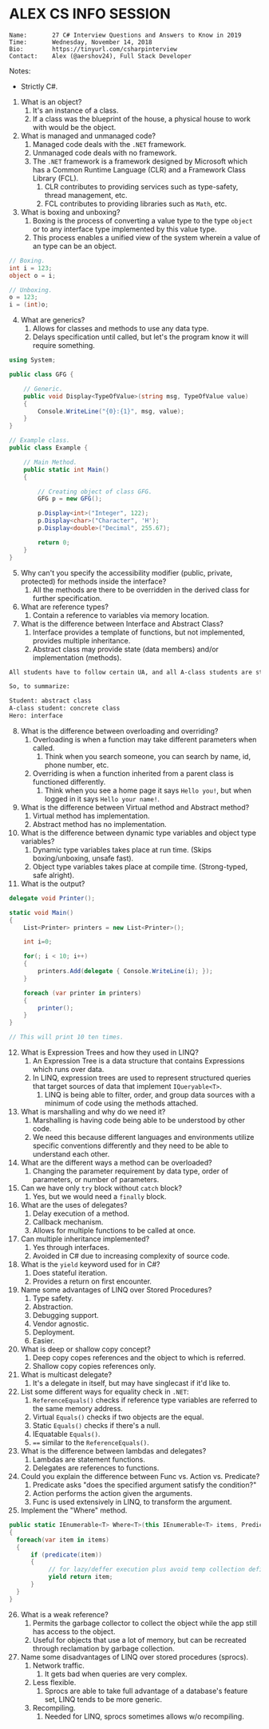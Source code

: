 # ALEX CS INFO SESSION

```
Name:       27 C# Interview Questions and Answers to Know in 2019
Time:       Wednesday, November 14, 2018
Bio:        https://tinyurl.com/csharpinterview
Contact:    Alex (@aershov24), Full Stack Developer
```

Notes:

- Strictly C#.

1. What is an object?
   1. It's an instance of a class.
   2. If a class was the blueprint of the house, a physical house to work with would be the object.
2. What is managed and unmanaged code?
   1. Managed code deals with the `.NET` framework.
   2. Unmanaged code deals with no framework.
   3. The `.NET` framework is a framework designed by Microsoft which has a Common Runtime Language (CLR) and a Framework Class Library (FCL).
      1. CLR contributes to providing services such as type-safety, thread management, etc.
      2. FCL contributes to providing libraries such as `Math`, etc.
3. What is boxing and unboxing?
   1. Boxing is the process of converting a value type to the type `object` or to any interface type implemented by this value type.
   2. This process enables a unified view of the system wherein a value of an type can be an object.

```cs
// Boxing.
int i = 123;
object o = i;

// Unboxing.
o = 123;
i = (int)o;
```

4. What are generics?
   1. Allows for classes and methods to use any data type.
   2. Delays specification until called, but let's the program know it will require something.

```cs
using System;

public class GFG {

    // Generic.
    public void Display<TypeOfValue>(string msg, TypeOfValue value)
    {
        Console.WriteLine("{0}:{1}", msg, value);
    }
}

// Example class.
public class Example {

    // Main Method.
    public static int Main()
    {

        // Creating object of class GFG.
        GFG p = new GFG();

        p.Display<int>("Integer", 122);
        p.Display<char>("Character", 'H');
        p.Display<double>("Decimal", 255.67);

        return 0;
    }
}
```

5. Why can't you specify the accessibility modifier (public, private, protected) for methods inside the interface?
   1. All the methods are there to be overridden in the derived class for further specification.
6. What are reference types?
   1. Contain a reference to variables via memory location.
7. What is the difference between Interface and Abstract Class?
   1. Interface provides a template of functions, but not implemented, provides multiple inheritance.
   2. Abstract class may provide state (data members) and/or implementation (methods).

```txt
All students have to follow certain UA, and all A-class students are students. Anyone can be a hero.

So, to summarize:

Student: abstract class
A-class student: concrete class
Hero: interface
```

8. What is the difference between overloading and overriding?
   1. Overloading is when a function may take different parameters when called.
      1. Think when you search someone, you can search by name, id, phone number, etc.
   2. Overriding is when a function inherited from a parent class is functioned differently.
      1. Think when you see a home page it says `Hello you!`, but when logged in it says `Hello your name!`.
9. What is the difference between Virtual method and Abstract method?
   1. Virtual method has implementation.
   2. Abstract method has no implementation.
10. What is the difference between dynamic type variables and object type variables?
    1. Dynamic type variables takes place at run time. (Skips boxing/unboxing, unsafe fast).
    2. Object type variables takes place at compile time. (Strong-typed, safe alright).
11. What is the output?

```cs
delegate void Printer();

static void Main()
{
    List<Printer> printers = new List<Printer>();

    int i=0;

    for(; i < 10; i++)
    {
        printers.Add(delegate { Console.WriteLine(i); });
    }

    foreach (var printer in printers)
    {
        printer();
    }
}

// This will print 10 ten times.
```

12. What is Expression Trees and how they used in LINQ?
    1. An Expression Tree is a data structure that contains Expressions which runs over data.
    2. In LINQ, expression trees are used to represent structured queries that target sources of data that implement `IQueryable<T>`.
       1. LINQ is being able to filter, order, and group data sources with a minimum of code using the methods attached.
13. What is marshalling and why do we need it?
    1. Marshalling is having code being able to be understood by other code.
    2. We need this because different languages and environments utilize specific conventions differently and they need to be able to understand each other.
14. What are the different ways a method can be overloaded?
    1. Changing the parameter requirement by data type, order of parameters, or number of parameters.
15. Can we have only `try` block without `catch` block?
    1. Yes, but we would need a `finally` block.
16. What are the uses of delegates?
    1. Delay execution of a method.
    2. Callback mechanism.
    3. Allows for multiple functions to be called at once.
17. Can multiple inheritance implemented?
    1. Yes through interfaces.
    2. Avoided in C# due to increasing complexity of source code.
18. What is the `yield` keyword used for in C#?
    1. Does stateful iteration.
    2. Provides a return on first encounter.
19. Name some advantages of LINQ over Stored Procedures?
    1. Type safety.
    2. Abstraction.
    3. Debugging support.
    4. Vendor agnostic.
    5. Deployment.
    6. Easier.
20. What is deep or shallow copy concept?
    1. Deep copy copes references and the object to which is referred.
    2. Shallow copy copies references only.
21. What is multicast delegate?
    1. It's a delegate in itself, but may have singlecast if it'd like to.
22. List some different ways for equality check in `.NET`:
    1. `ReferenceEquals()` checks if reference type variables are referred to the same memory address.
    2. Virtual `Equals()` checks if two objects are the equal.
    3. Static `Equals()` checks if there's a null.
    4. IEquatable `Equals()`.
    5. `==` similar to the `ReferenceEquals()`.
23. What is the difference between lambdas and delegates?
    1. Lambdas are statement functions.
    2. Delegates are references to functions.
24. Could you explain the difference between Func vs. Action vs. Predicate?
    1. Predicate asks "does the specified argument satisfy the condition?"
    2. Action performs the action given the arguments.
    3. Func is used extensively in LINQ, to transform the argument.
25. Implement the "Where" method.

```cs
public static IEnumerable<T> Where<T>(this IEnumerable<T> items, Predicate<T> predicate)
{
  foreach(var item in items)
  {
      if (predicate(item))
      {
           // for lazy/deffer execution plus avoid temp collection defined
           yield return item;
      }
  }
}
```

26. What is a weak reference?
    1. Permits the garbage collector to collect the object while the app still has access to the object.
    2. Useful for objects that use a lot of memory, but can be recreated through reclamation by garbage collection.
27. Name some disadvantages of LINQ over stored procedures (sprocs).
    1. Network traffic.
       1. It gets bad when queries are very complex.
    2. Less flexible.
       1. Sprocs are able to take full advantage of a database's feature set, LINQ tends to be more generic.
    3. Recompiling.
       1. Needed for LINQ, sprocs sometimes allows w/o recompiling.
